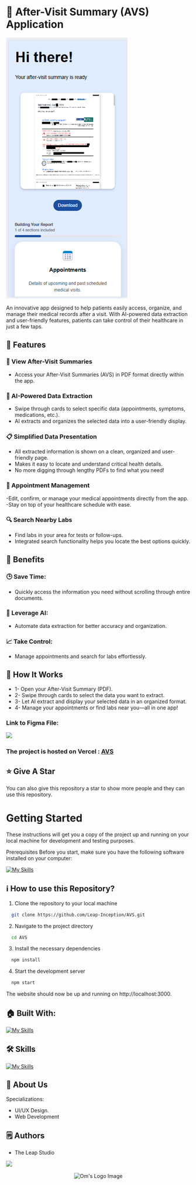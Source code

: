 # 🏥 After-Visit Summary (AVS) Application

![AVS](avs-image.png)



An innovative app designed to help patients easily access, organize, and manage their medical records after a visit. With AI-powered data extraction and user-friendly features, patients can take control of their healthcare in just a few taps.



## 🌟 Features

### 📄 View After-Visit Summaries
- Access your After-Visit Summaries (AVS) in PDF format directly within the app.

### 🧠 AI-Powered Data Extraction
- Swipe through cards to select specific data (appointments, symptoms, medications, etc.).
- AI extracts and organizes the selected data into a user-friendly display.

### 📋 Simplified Data Presentation
- All extracted information is shown on a clean, organized and user-friendly page.
- Makes it easy to locate and understand critical health details.
- No more digging through lengthy PDFs to find what you need!

### 📅 Appointment Management
-Edit, confirm, or manage your medical appointments directly from the app.
-Stay on top of your healthcare schedule with ease.

### 🔍 Search Nearby Labs
- Find labs in your area for tests or follow-ups.
- Integrated search functionality helps you locate the best options quickly.


## 🚀 Benefits

### 🕒 Save Time:
- Quickly access the information you need without scrolling through entire documents.

### 🤖 Leverage AI:
-  Automate data extraction for better accuracy and organization.

### 📈 Take Control:
- Manage appointments and search for labs effortlessly.


 
## 📌 How It Works 

- 1- Open your After-Visit Summary (PDF).
- 2- Swipe through cards to select the data you want to extract.
- 3- Let AI extract and display your selected data in an organized format.
- 4- Manage your appointments or find labs near you—all in one app!



### Link to Figma File:

<p align="left">
  <a href="https://skillicons.dev">
    <a href="https://www.figma.com/file/1Pn7NYsX8vZWqYVKiSCttf/AVS?type=design&mode=design&t=tERqTJLmLvS6Vbo8-1">
      <img src="https://skillicons.dev/icons?i=figma" />
    </a>
  </a>
</p>

### The project is hosted on Vercel : [AVS](https://avs-three.vercel.app/)

## :star: Give A Star

You can also give this repository a star to show more people and they can use this repository.

# Getting Started

These instructions will get you a copy of the project up and running on your local machine for development and testing purposes.

Prerequisites
Before you start, make sure you have the following software installed on your computer:

[![My Skills](https://skillicons.dev/icons?i=nodejs)](https://skillicons.dev)


## ℹ️ How to use this Repository?

1. Clone the repository to your local machine

```bash
  git clone https://github.com/Leap-Inception/AVS.git

```
2. Navigate to the project directory

```bash
  cd AVS
```
3. Install the necessary dependencies
```bash
  npm install
```

4. Start the development server
```bash
  npm start
```

The website should now be up and running on http://localhost:3000.

## 🏠 Built With:

[![My Skills](https://skillicons.dev/icons?i=react,tailwind,nextjs,vscode,vercel)](https://skillicons.dev)

## 🛠 Skills

[![My Skills](https://skillicons.dev/icons?i=html,css,js,ts,react,nextjs,figma)](https://skillicons.dev)

## 🚀 About Us
Specializations:
- UI/UX Design.
- Web Development


<!-- This is a comment
## 🙋‍♂️ Connect With Me

<p align="left">
  <a href="https://skillicons.dev">
    <a href="https://github.com/omunite215">
      <img src="https://skillicons.dev/icons?i=github" />
    </a>
  </a>
   <a href="https://skillicons.dev">
    <a href="https://www.linkedin.com/in/om-patel-401068143/">
      <img src="https://skillicons.dev/icons?i=linkedin" />
    </a>
  </a>
  <a href="https://skillicons.dev">
    <a href="https://www.instagram.com/_21omp/">
      <img src="https://skillicons.dev/icons?i=instagram" />
    </a>
  </a>
   <a href="https://skillicons.dev">
    <a href="https://portfoliobyom.netlify.app/">
      <img src="https://skillicons.dev/icons?i=devto" />
    </a>
  </a>
</p>
-->



## 🗒️ Authors
- The Leap Studio

<p align="left">
  <a href="https://github.com/LeapsTeam">
    <a href="https://github.com/LeapsTeam">
      <img src="https://skillicons.dev/icons?i=github" />
    </a>
  </a>
</p>

<p align="center">
  <img src="https://github.com/omunite215/AVS/assets/78680563/30e4f274-a9ac-49cc-99a7-ee657aa9b9ee" alt="Om's Logo Image"/>
</p>